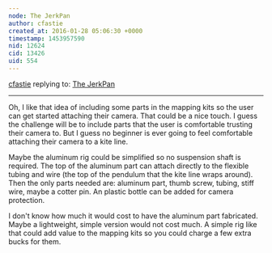 ```yaml
---
node: The JerkPan
author: cfastie
created_at: 2016-01-28 05:06:30 +0000
timestamp: 1453957590
nid: 12624
cid: 13426
uid: 554
---
```




[cfastie](../profile/cfastie) replying to: [The JerkPan](../notes/cfastie/01-27-2016/the-jerkpan)

----
Oh, I like that idea of including some parts in the mapping kits so the user can get started attaching their camera. That could be a nice touch. I guess the challenge will be to include parts that the user is comfortable trusting their camera to. But I guess no beginner is ever going to feel comfortable attaching their camera to a kite line. 

Maybe the aluminum rig could be simplified so no suspension shaft is required. The top of the aluminum part can attach directly to the flexible tubing and wire (the top of the pendulum that the kite line wraps around). Then the only parts needed are: aluminum part, thumb screw, tubing, stiff wire, maybe a cotter pin. An plastic bottle can be added for camera protection. 

I don't know how much it would cost to have the aluminum part fabricated. Maybe a lightweight, simple version would not cost much. A simple rig like that could add value to the mapping kits so you could charge a few extra bucks for them.

